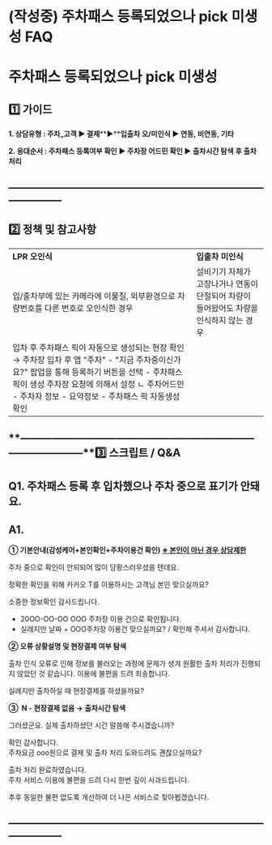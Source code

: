 # (작성중) 주차패스 등록되었으나 pick 미생성 FAQ

주차패스 등록되었으나 pick 미생성
====================

**1️⃣ 가이드**
-----------

**1. 상담유형 : 주차\_고객 ▶ 결제****▶****입출차 오/미인식 ▶ 연동, 비연동, 기타**

**2. 응대순서 : 주차패스 등록여부 확인 ▶ 주차장 어드민 확인 ▶ 출차시간 탐색 후 출차 처리**

**―****―****―****―****―****―****―****―****―****―****―****―****―****―****―****―****―****―****―****―****―****―****―****―****―****―****―****―****―**
-------------------------------------------------------------------------------------------------------------------------------------------------

**2️⃣ 정책 및 참고사항**
-----------------

|  |  |
| --- | --- |
| **LPR 오인식** | **입출차 미인식** |
| 입/출차부에 있는 카메라에 이물질, 외부환경으로 차량번호를 다른 번호로 오인식한 경우 | 설비기기 자체가 고장나거나 연동이 단절되어 차량이 들어왔어도 차량을 인식하지 않는 경우 |
| 입차 후 주차패스 픽이 자동으로 생성되는 현장 확인  → 주차장 입차 후 앱 "주차" - "지금 주차중이신가요?" 팝업을 통해 등록하기 버튼을 선택 - 주차패스 픽이 생성    주차장 요청에 의해서 설정  ㄴ 주차어드민 - 주차자 정보 - 요약정보 - 주차패스 픽 자동생성 확인 | |

**―****―****―****―****―****―****―****―****―****―****―****―****―****―****―****―****―****―****―****―****―****―****―****―****―****―****―****―****―****3️⃣ 스크립트 / Q&A**
-------------------------------------------------------------------------------------------------------------------------------------------------------------------

**Q1. 주차패스 등록 후 입차했으나 주차 중으로 표기가 안돼요.**
---------------------------------------

**A1.**
-------

**① 기본안내(감성케어+본인확인+주차이용건 확인) [**※ 본인이 아닌 경우 상담제한**](https://kakaomobilitysupport.zendesk.com/hc/ko/articles/29203184881177--%EC%B1%84%ED%8C%85-%EA%B3%B5%ED%86%B5-%EB%B6%84%EC%8B%A4%EB%AC%BC-%EB%B0%9C%EC%83%9D-%ED%9C%B4%EB%8C%80%ED%8F%B0-%ED%95%B8%EB%93%9C%ED%8F%B0#h_01JDTX32AMXE1T1CWX0RH30MWR)**

주차 중으로 확인이 안되되어 많이 당황스러우셨을 텐데요.  
  
정확한 확인을 위해 카카오 T를 이용하시는 고객님 본인 맞으실까요?  
  
소중한 정보확인 감사드립니다.  
- 20OO-OO-OO OOO 주차장 이용 건으로 확인됩니다.  
- 실례지만 날짜 + OOO주차장 이용건 맞으실까요? / 확인해 주셔서 감사합니다.  
  
**② 오류 상황설명 및 현장결제 여부 탐색**

출차 인식 오류로 인해 정보를 불러오는 과정에 문제가 생겨 원활한 출차 처리가 진행되지 않았던 것 같습니다. 이용에 불편을 드려 죄송합니다.  
  
실례지만 출차하실 때 현장결제를 하셨을까요?

**③  N - 현장결제 없음 → 출차시간 탐색**

그러셨군요. 실제 출차하셨던 시간 말씀해 주시겠습니까?  
  
확인 감사합니다.  
주차요금 ooo원으로 결제 및 출차 처리 도와드려도 괜찮으실까요?  
  
출차 처리 완료하였습니다.  
주차 서비스 이용에 불편을 드려 다시 한번 깊이 사과드립니다.  
  
추후 동일한 불편 없도록 개선하여 더 나은 서비스로 찾아뵙겠습니다.

**―****―****―****―****―****―****―****―****―****―****―****―****―****―****―****―****―****―****―****―****―****―****―****―****―****―****―****―****―**
-------------------------------------------------------------------------------------------------------------------------------------------------